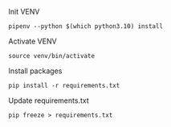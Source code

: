 Init VENV
```
pipenv --python $(which python3.10) install
```

Activate VENV
```
source venv/bin/activate
```

Install packages
```
pip install -r requirements.txt
```

Update requirements.txt

```
pip freeze > requirements.txt
```